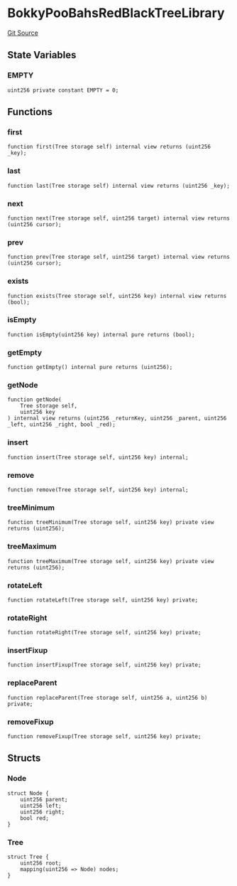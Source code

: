 # BokkyPooBahsRedBlackTreeLibrary
[Git Source](https://github.com/Byzantine-Finance/byzantine-contracts/blob/039f6bfc2d98b2c720b4f881f44b17511a859648/src/libraries/BokkyPooBahsRedBlackTreeLibrary.sol)


## State Variables
### EMPTY

```solidity
uint256 private constant EMPTY = 0;
```


## Functions
### first


```solidity
function first(Tree storage self) internal view returns (uint256 _key);
```

### last


```solidity
function last(Tree storage self) internal view returns (uint256 _key);
```

### next


```solidity
function next(Tree storage self, uint256 target) internal view returns (uint256 cursor);
```

### prev


```solidity
function prev(Tree storage self, uint256 target) internal view returns (uint256 cursor);
```

### exists


```solidity
function exists(Tree storage self, uint256 key) internal view returns (bool);
```

### isEmpty


```solidity
function isEmpty(uint256 key) internal pure returns (bool);
```

### getEmpty


```solidity
function getEmpty() internal pure returns (uint256);
```

### getNode


```solidity
function getNode(
    Tree storage self,
    uint256 key
) internal view returns (uint256 _returnKey, uint256 _parent, uint256 _left, uint256 _right, bool _red);
```

### insert


```solidity
function insert(Tree storage self, uint256 key) internal;
```

### remove


```solidity
function remove(Tree storage self, uint256 key) internal;
```

### treeMinimum


```solidity
function treeMinimum(Tree storage self, uint256 key) private view returns (uint256);
```

### treeMaximum


```solidity
function treeMaximum(Tree storage self, uint256 key) private view returns (uint256);
```

### rotateLeft


```solidity
function rotateLeft(Tree storage self, uint256 key) private;
```

### rotateRight


```solidity
function rotateRight(Tree storage self, uint256 key) private;
```

### insertFixup


```solidity
function insertFixup(Tree storage self, uint256 key) private;
```

### replaceParent


```solidity
function replaceParent(Tree storage self, uint256 a, uint256 b) private;
```

### removeFixup


```solidity
function removeFixup(Tree storage self, uint256 key) private;
```

## Structs
### Node

```solidity
struct Node {
    uint256 parent;
    uint256 left;
    uint256 right;
    bool red;
}
```

### Tree

```solidity
struct Tree {
    uint256 root;
    mapping(uint256 => Node) nodes;
}
```


